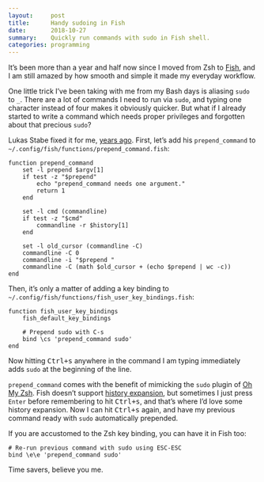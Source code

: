 ```yaml
---
layout:     post
title:      Handy sudoing in Fish
date:       2018-10-27
summary:    Quickly run commands with sudo in Fish shell.
categories: programming
---
```


It’s been more than a year and half now since I moved from Zsh to
[Fish](https://fishshell.com/), and I am still amazed by how smooth and simple
it made my everyday workflow.

One little trick I’ve been taking with me from my Bash days is aliasing `sudo`
to `_`. There are a lot of commands I need to run via `sudo`, and typing one
character instead of four makes it obviously quicker. But what if I already
started to write a command which needs proper privileges and forgotten about
that precious `sudo`?

Lukas Stabe fixed it for me, [years
ago](https://github.com/fish-shell/fish-shell/issues/288#issuecomment-158704275).
First, let’s add his `prepend_command` to
`~/.config/fish/functions/prepend_command.fish`:

``` fish
function prepend_command
    set -l prepend $argv[1]
    if test -z "$prepend"
        echo "prepend_command needs one argument."
        return 1
    end

    set -l cmd (commandline)
    if test -z "$cmd"
        commandline -r $history[1]
    end

    set -l old_cursor (commandline -C)
    commandline -C 0
    commandline -i "$prepend "
    commandline -C (math $old_cursor + (echo $prepend | wc -c))
end
```

Then, it’s only a matter of adding a key binding to
`~/.config/fish/functions/fish_user_key_bindings.fish`:

``` fish
function fish_user_key_bindings
    fish_default_key_bindings

    # Prepend sudo with C-s
    bind \cs 'prepend_command sudo'
end
```

Now hitting <kbd>Ctrl+s</kbd> anywhere in the command I am typing immediately
adds `sudo` at the beginning of the line.

`prepend_command` comes with the benefit of mimicking the `sudo` plugin of [Oh
My
Zsh](https://github.com/robbyrussell/oh-my-zsh/blob/master/plugins/sudo/sudo.plugin.zsh).
Fish doesn’t support [history
expansion](https://fishshell.com/docs/current/faq.html#faq-history), but
sometimes I just press `Enter` before remembering to hit <kbd>Ctrl+s</kbd>, and
that’s where I’d love some history expansion. Now I can hit <kbd>Ctrl+s</kbd>
again, and have my previous command ready with `sudo` automatically prepended.

If you are accustomed to the Zsh key binding, you can have it in Fish too:

``` fish
# Re-run previous command with sudo using ESC-ESC
bind \e\e 'prepend_command sudo'
```

Time savers, believe you me.
